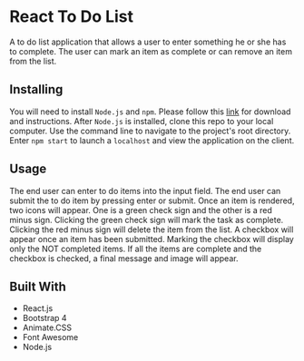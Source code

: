 # React To Do List

A to do list application that allows a user to enter something he or she has to complete.  The user can mark an item as complete or can remove an item from the list.

## Installing

You will need to install `Node.js` and `npm`. Please follow this [link](https://nodejs.org/en/) for download and instructions. After `Node.js` is installed, clone this repo to your local computer. Use the command line to navigate to the project's root directory. Enter `npm start` to launch a `localhost` and view the application on the client.

## Usage

The end user can enter to do items into the input field.  The end user can submit the to do item by pressing enter or submit. Once an item is rendered, two icons will appear.  One is a green check sign and the other is a red minus sign. Clicking the green check sign will mark the task as complete. Clicking the red minus sign will delete the item from the list.  A checkbox will appear once an item has been submitted. Marking the checkbox will display only the NOT completed items.  If all the items are complete and the checkbox is checked, a final message and image will appear. 

## Built With

* React.js
* Bootstrap 4
* Animate.CSS
* Font Awesome
* Node.js


